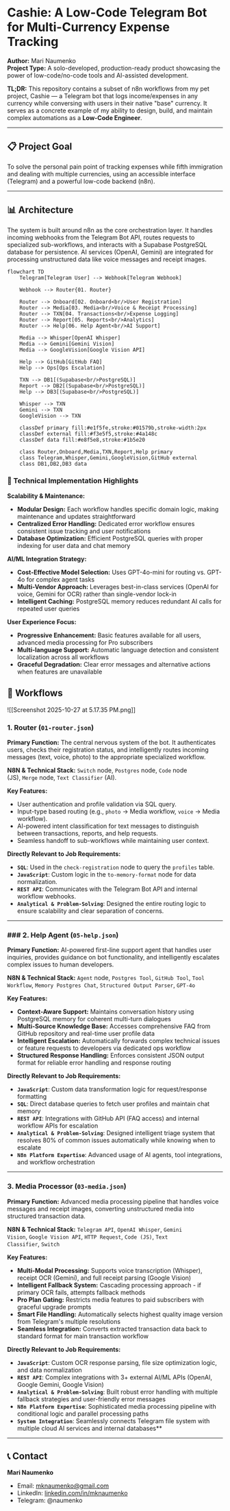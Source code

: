 # Cashie: A Low-Code Telegram Bot for Multi-Currency Expense Tracking

**Author:** Mari Naumenko  
**Project Type:** A solo-developed, production-ready product showcasing the power of low-code/no-code tools and AI-assisted development.

**TL;DR:** This repository contains a subset of n8n workflows from my pet project, Cashie — a Telegram bot that logs income/expenses in any currency while conversing with users in their native "base" currency. It serves as a concrete example of my ability to design, build, and maintain complex automations as a **Low-Code Engineer**.

---

## 📋 Project Goal

To solve the personal pain point of tracking expenses while fifth immigration and dealing with multiple currencies, using an accessible interface (Telegram) and a powerful low-code backend (n8n).

---
## 📊 Architecture

The system is built around n8n as the core orchestration layer. It handles incoming webhooks from the Telegram Bot API, routes requests to specialized sub-workflows, and interacts with a Supabase PostgreSQL database for persistence. AI services (OpenAI, Gemini) are integrated for processing unstructured data like voice messages and receipt images.

```mermaid
flowchart TD
    Telegram[Telegram User] --> Webhook[Telegram Webhook]
    
    Webhook --> Router{01. Router}
    
    Router --> Onboard[02. Onboard<br/>User Registration]
    Router --> Media[03. Media<br/>Voice & Receipt Processing]
    Router --> TXN[04. Transactions<br/>Expense Logging]
    Router --> Report[05. Reports<br/>Analytics]
    Router --> Help[06. Help Agent<br/>AI Support]
    
    Media --> Whisper[OpenAI Whisper]
    Media --> Gemini[Gemini Vision]
    Media --> GoogleVision[Google Vision API]
    
    Help --> GitHub[GitHub FAQ]
    Help --> Ops[Ops Escalation]
    
    TXN --> DB1[(Supabase<br/>PostgreSQL)]
    Report --> DB2[(Supabase<br/>PostgreSQL)]
    Help --> DB3[(Supabase<br/>PostgreSQL)]
    
    Whisper --> TXN
    Gemini --> TXN
    GoogleVision --> TXN
    
    classDef primary fill:#e1f5fe,stroke:#01579b,stroke-width:2px
    classDef external fill:#f3e5f5,stroke:#4a148c
    classDef data fill:#e8f5e8,stroke:#1b5e20
    
    class Router,Onboard,Media,TXN,Report,Help primary
    class Telegram,Whisper,Gemini,GoogleVision,GitHub external
    class DB1,DB2,DB3 data
```

### 🔧 Technical Implementation Highlights

**Scalability & Maintenance:**

- **Modular Design:** Each workflow handles specific domain logic, making maintenance and updates straightforward
- **Centralized Error Handling:** Dedicated error workflow ensures consistent issue tracking and user notifications
- **Database Optimization:** Efficient PostgreSQL queries with proper indexing for user data and chat memory

**AI/ML Integration Strategy:**

- **Cost-Effective Model Selection:** Uses GPT-4o-mini for routing vs. GPT-4o for complex agent tasks
- **Multi-Vendor Approach:** Leverages best-in-class services (OpenAI for voice, Gemini for OCR) rather than single-vendor lock-in
- **Intelligent Caching:** PostgreSQL memory reduces redundant AI calls for repeated user queries

**User Experience Focus:**

- **Progressive Enhancement:** Basic features available for all users, advanced media processing for Pro subscribers
- **Multi-language Support:** Automatic language detection and consistent localization across all workflows
- **Graceful Degradation:** Clear error messages and alternative actions when features are unavailable

## 🎯 Workflows

![[Screenshot 2025-10-27 at 5.17.35 PM.png]]
### 1. Router (`01-router.json`)

**Primary Function:** The central nervous system of the bot. It authenticates users, checks their registration status, and intelligently routes incoming messages (text, voice, photo) to the appropriate specialized workflow.

**N8N & Technical Stack:** `Switch` node, `Postgres` node, `Code` node (JS), `Merge` node, `Text Classifier` (AI).

**Key Features:**

- User authentication and profile validation via SQL query.
- Input-type based routing (e.g., `photo` -> Media workflow, `voice` -> Media workflow).
- AI-powered intent classification for text messages to distinguish between transactions, reports, and help requests.
- Seamless handoff to sub-workflows while maintaining user context.

**Directly Relevant to Job Requirements:**

- **`SQL`**: Used in the `check-registration` node to query the `profiles` table.
- **`JavaScript`**: Custom logic in the `to-memory-format` node for data normalization.
- **`REST API`**: Communicates with the Telegram Bot API and internal workflow webhooks.
- **`Analytical & Problem-Solving`**: Designed the entire routing logic to ensure scalability and clear separation of concerns.


---

### ### 2. Help Agent (`05-help.json`)

**Primary Function:** AI-powered first-line support agent that handles user inquiries, provides guidance on bot functionality, and intelligently escalates complex issues to human developers.

**N8N & Technical Stack:** `Agent` node, `Postgres Tool`, `GitHub Tool`, `Tool Workflow`, `Memory Postgres Chat`, `Structured Output Parser`, `GPT-4o`

**Key Features:**

- **Context-Aware Support:** Maintains conversation history using PostgreSQL memory for coherent multi-turn dialogues
- **Multi-Source Knowledge Base:** Accesses comprehensive FAQ from GitHub repository and real-time user profile data
- **Intelligent Escalation:** Automatically forwards complex technical issues or feature requests to developers via dedicated ops workflow
- **Structured Response Handling:** Enforces consistent JSON output format for reliable error handling and response routing


**Directly Relevant to Job Requirements:**

- **`JavaScript`**: Custom data transformation logic for request/response formatting
- **`SQL`**: Direct database queries to fetch user profiles and maintain chat memory
- **`REST API`**: Integrations with GitHub API (FAQ access) and internal workflow APIs for escalation
- **`Analytical & Problem-Solving`**: Designed intelligent triage system that resolves 80% of common issues automatically while knowing when to escalate
- **`N8n Platform Expertise`**: Advanced usage of AI agents, tool integrations, and workflow orchestration

---

### 3. Media Processor (`03-media.json`)

**Primary Function:** Advanced media processing pipeline that handles voice messages and receipt images, converting unstructured media into structured transaction data.

**N8N & Technical Stack:** `Telegram API`, `OpenAI Whisper`, `Gemini Vision`, `Google Vision API`, `HTTP Request`, `Code (JS)`, `Text Classifier`, `Switch`

**Key Features:**

- **Multi-Modal Processing:** Supports voice transcription (Whisper), receipt OCR (Gemini), and full receipt parsing (Google Vision)
- **Intelligent Fallback System:** Cascading processing approach - if primary OCR fails, attempts fallback methods
- **Pro Plan Gating:** Restricts media features to paid subscribers with graceful upgrade prompts
- **Smart File Handling:** Automatically selects highest quality image version from Telegram's multiple resolutions
- **Seamless Integration:** Converts extracted transaction data back to standard format for main transaction workflow

**Directly Relevant to Job Requirements:**

- **`JavaScript`**: Custom OCR response parsing, file size optimization logic, and data normalization
- **`REST API`**: Complex integrations with 3+ external AI/ML APIs (OpenAI, Google Gemini, Google Vision)
- **`Analytical & Problem-Solving`**: Built robust error handling with multiple fallback strategies and user-friendly error messages
- **`N8n Platform Expertise`**: Sophisticated media processing pipeline with conditional logic and parallel processing paths
- **`System Integration`**: Seamlessly connects Telegram file system with multiple cloud AI services and internal databases**


---

## 📞 Contact

**Mari Naumenko**
- Email: mknaumenko@gmail.com
- LinkedIn: [linkedin.com/in/mknaumenko](https://linkedin.com/in/mknaumenko)
- Telegram: @naumenko
